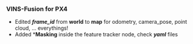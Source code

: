 ### VINS-Fusion for PX4
  + Edited ***frame_id*** from **world** to **map** for odometry, camera_pose, point cloud, ... everythings!
  + Added ***Masking** inside the feature tracker node, check ***yaml*** files
